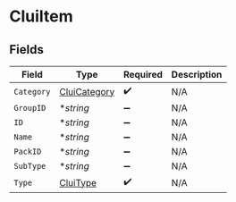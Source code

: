 # CluiItem


## Fields

| Field                                               | Type                                                | Required                                            | Description                                         |
| --------------------------------------------------- | --------------------------------------------------- | --------------------------------------------------- | --------------------------------------------------- |
| `Category`                                          | [CluiCategory](../../models/shared/cluicategory.md) | :heavy_check_mark:                                  | N/A                                                 |
| `GroupID`                                           | **string*                                           | :heavy_minus_sign:                                  | N/A                                                 |
| `ID`                                                | **string*                                           | :heavy_minus_sign:                                  | N/A                                                 |
| `Name`                                              | **string*                                           | :heavy_minus_sign:                                  | N/A                                                 |
| `PackID`                                            | **string*                                           | :heavy_minus_sign:                                  | N/A                                                 |
| `SubType`                                           | **string*                                           | :heavy_minus_sign:                                  | N/A                                                 |
| `Type`                                              | [CluiType](../../models/shared/cluitype.md)         | :heavy_check_mark:                                  | N/A                                                 |